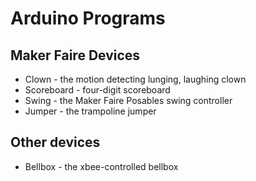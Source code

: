 Arduino Programs
================

Maker Faire Devices
-------------------

* Clown - the motion detecting lunging, laughing clown
* Scoreboard - four-digit scoreboard
* Swing - the Maker Faire Posables swing controller
* Jumper - the trampoline jumper

Other devices
-------------

* Bellbox - the xbee-controlled bellbox

